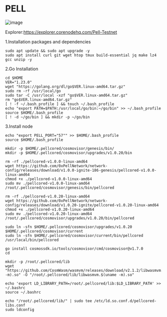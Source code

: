 # PELL
![image](https://github.com/user-attachments/assets/62eaa453-7b3c-442e-9c4e-5b2ef993d10c)




Explorer:https://explorer.corenodehq.com/Pell-Testnet



1.Installation packages and dependencies

```shell
sudo apt update && sudo apt upgrade -y
sudo apt install curl git wget htop tmux build-essential jq make lz4 gcc unzip -y
```

2.Go Installation
```shell
cd $HOME
VER="1.23.0"
wget "https://golang.org/dl/go$VER.linux-amd64.tar.gz"
sudo rm -rf /usr/local/go
sudo tar -C /usr/local -xzf "go$VER.linux-amd64.tar.gz"
rm "go$VER.linux-amd64.tar.gz"
[ ! -f ~/.bash_profile ] && touch ~/.bash_profile
echo "export PATH=$PATH:/usr/local/go/bin:~/go/bin" >> ~/.bash_profile
source $HOME/.bash_profile
[ ! -d ~/go/bin ] && mkdir -p ~/go/bin
```

3.Install node
```shell
echo "export PELL_PORT="57"" >> $HOME/.bash_profile
source $HOME/.bash_profile
```
```shell
mkdir -p $HOME/.pellcored/cosmovisor/genesis/bin/
mkdir -p $HOME/.pellcored/cosmovisor/upgrades/v1.0.20/bin
```
```shell
rm -rf ./pellcored-v1.0.0-linux-amd64
wget https://github.com/0xPellNetwork/network-config/releases/download/v1.0.0-ignite-186-genesis/pellcored-v1.0.0-linux-amd64
chmod +x ./pellcored-v1.0.0-linux-amd64
sudo mv ./pellcored-v1.0.0-linux-amd64 /root/.pellcored/cosmovisor/genesis/bin/pellcored
```
```shell
rm -rf ./pellcored-v1.0.20-linux-amd64
wget https://github.com/0xPellNetwork/network-config/releases/download/v1.0.20-ignite/pellcored-v1.0.20-linux-amd64
chmod +x ./pellcored-v1.0.20-linux-amd64
sudo mv ./pellcored-v1.0.20-linux-amd64 /root/.pellcored/cosmovisor/upgrades/v1.0.20/bin/pellcored
```

```shell
sudo ln -sfn $HOME/.pellcored/cosmovisor/upgrades/v1.0.20 $HOME/.pellcored/cosmovisor/current
sudo ln -sfn $HOME/.pellcored/cosmovisor/current/bin/pellcored /usr/local/bin/pellcored
```
```shell
go install cosmossdk.io/tools/cosmovisor/cmd/cosmovisor@v1.7.0
cd
```

```shell
mkdir -p /root/.pellcored/lib
wget "https://github.com/CosmWasm/wasmvm/releases/download/v2.1.2/libwasmvm.$(uname -m).so" -O "/root/.pellcored/lib/libwasmvm.$(uname -m).so"
```
```shell
echo 'export LD_LIBRARY_PATH=/root/.pellcored/lib:$LD_LIBRARY_PATH' >> ~/.bashrc
source ~/.bashrc
```
```shell
echo "/root/.pellcored/lib/" | sudo tee /etc/ld.so.conf.d/pellcored-libs.conf
sudo ldconfig
```
